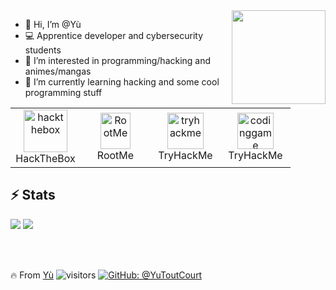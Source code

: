 <img  width="150" align="right" src="https://pbs.twimg.com/media/EyNX1CpXEAENhDg?format=jpg&name=large">

- 👋 Hi, I’m @Yù
- 💻 Apprentice developer and cybersecurity students
- 👀 I’m interested in programming/hacking and animes/mangas
- 🌱 I’m currently learning hacking and some cool programming stuff

<table>
  <tr>
    <td align="center" width="96">
      <a href="https://app.hackthebox.com/users/796022">
        <img src="https://pbs.twimg.com/profile_images/1610589411682418690/GBT-ZJlC_400x400.jpg" width="70" height="68" alt="hackthebox" />
      </a>
      <br>HackTheBox
    </td>
    <td align="center" width="96">
      <a href="https://www.root-me.org/Yu">
        <img src="https://pro.root-me.org/squelettes/images/RMP_logo_blanc.png" width="48" height="58" alt="RootMe" />
      </a>
      <br>RootMe
    </td>
      <td align="center" width="96">
      <a href="https://tryhackme.com/p/Wongt8">
        <img src="https://cdn.icon-icons.com/icons2/3915/PNG/512/tryhackme_logo_icon_249349.png" width="58" height="58" alt="tryhackme" />
      </a>
      <br>TryHackMe
    </td>
    </td>
      <td align="center" width="96">
      <a href="https://www.codingame.com/profile/8198db70fd0eab477f3c9c5edafcd5c08785223">
        <img src="https://cdn.worldvectorlogo.com/logos/codingame-1.svg" width="58" height="58" alt="codinggame" />
      </a>
      <br>TryHackMe
    </td>
    
</table>

## ⚡ Stats

<img  src="https://github-readme-stats.vercel.app/api?username=YuToutCourt&show_icons=true&theme=radical"/>

<img src="https://github-readme-stats.vercel.app/api/top-langs/?username=YuToutCourt&hide=javascript,html"/>

</br></br>

🔥 From [Yù](https://github.com/YuToutCourt)
![visitors](https://visitor-badge.glitch.me/badge?page_id=YuToutCourt)
[![GitHub: @YuToutCourt](https://img.shields.io/github/followers/YuToutCourt?label=follow&style=social)](https://github.com/YuToutCourt)


<!---
YuToutCourt/YuToutCourt is a ✨ special ✨ repository because its `README.md` (this file) appears on your GitHub profile.
You can click the Preview link to take a look at your changes.
--->

